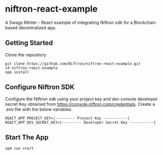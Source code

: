 # niftron-react-example
A Swags Minter - React example of integrating Niftron sdk for a Blockchain based decentralized app.

## Getting Started

Clone the repository
```
git clone https://github.com/Niftron/niftron-react-example.git
cd niftron-react-example
npm install

```

## Configure Niftron SDK

Configure the Niftron sdk using your project key and dev console developer secret Key obtained from https://console.niftron.com/credentials.
Create a .env file with the below variables.

```.env
REACT_APP_PROJECT_KEY=|--------- Project Key -----------|
REACT_APP_DEV_SECRET_KEY=|--------- Developer Secret Key -----------|
```

## Start The App

```
npm run start

```
